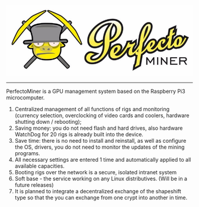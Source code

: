 ![PerfectoMiner](https://raw.githubusercontent.com/vasyahacker/perfectominer/master/logo.jpg)

------

PerfectoMiner is a GPU management system based on the Raspberry Pi3 microcomputer.

1. Centralized management of all functions of rigs and monitoring (currency selection, overclocking of video cards and coolers, hardware shutting down / rebooting);
2. Saving money: you do not need flash and hard drives, also hardware WatchDog for 20 rigs is already built into the device.
3. Save time: there is no need to install and reinstall, as well as configure the OS, drivers, you do not need to monitor the updates of the mining programs.
4. All necessary settings are entered 1 time and automatically applied to all available capacities.
5. Booting rigs over the network is a secure, isolated intranet system
6. Soft base - the service working on any Linux distributives. (Will be in a future releases)
7. It is planned to integrate a decentralized exchange of the shapeshift type so that the you can exchange from one crypt into another in time.